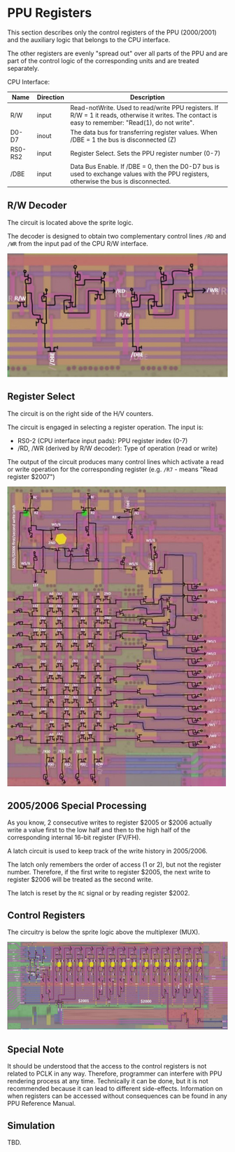# PPU Registers

This section describes only the control registers of the PPU ($2000/$2001) and the auxiliary logic that belongs to the CPU interface.

The other registers are evenly "spread out" over all parts of the PPU and are part of the control logic of the corresponding units and are treated separately.

CPU Interface:

|Name|Direction|Description|
|---|---|---|
|R/W	|input	|Read-notWrite. Used to read/write PPU registers. If R/W = 1 it reads, otherwise it writes. The contact is easy to remember: "Read(1), do not write".|
|D0-D7	|inout	|The data bus for transferring register values. When /DBE = 1 the bus is disconnected (Z)|
|RS0-RS2	|input	|Register Select. Sets the PPU register number (0-7)|
|/DBE	|input	|Data Bus Enable. If /DBE = 0, then the D0-D7 bus is used to exchange values with the PPU registers, otherwise the bus is disconnected.|

## R/W Decoder

The circuit is located above the sprite logic.

The decoder is designed to obtain two complementary control lines `/RD` and `/WR` from the input pad of the CPU R/W interface.

![ppu_rw_decoder](/BreakingNESWiki/imgstore/ppu_rw_decoder.jpg)

## Register Select

The circuit is on the right side of the H/V counters.

The circuit is engaged in selecting a register operation. The input is:
- RS0-2 (CPU interface input pads): PPU register index (0-7)
- /RD, /WR (derived by R/W decoder): Type of operation (read or write)

The output of the circuit produces many control lines which activate a read or write operation for the corresponding register (e.g. `/R7` - means "Read register $2007")

![ppu_reg_select](/BreakingNESWiki/imgstore/ppu_reg_select.jpg)

## $2005/$2006 Special Processing

As you know, 2 consecutive writes to register $2005 or $2006 actually write a value first to the low half and then to the high half of the corresponding internal 16-bit register (FV/FH).

A latch circuit is used to keep track of the write history in $2005/$2006.

The latch only remembers the order of access (1 or 2), but not the register number. Therefore, if the first write to register $2005, the next write to register $2006 will be treated as the second write.

The latch is reset by the `RC` signal or by reading register $2002.

## Control Registers

The circuitry is below the sprite logic above the multiplexer (MUX).

<img src="/BreakingNESWiki/imgstore/ppu_control_regs.jpg" width="1000px">

## Special Note

It should be understood that the access to the control registers is not related to PCLK in any way. Therefore, programmer can interfere with PPU rendering process at any time.
Technically it can be done, but it is not recommended because it can lead to different side-effects. Information on when registers can be accessed without consequences can be found in any PPU Reference Manual.

## Simulation

TBD.
